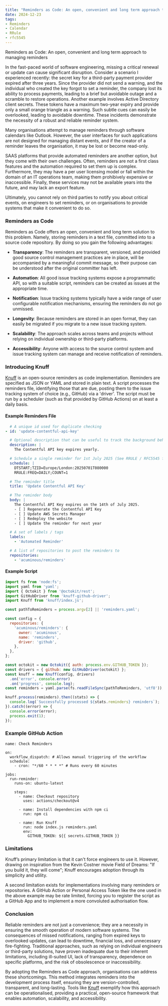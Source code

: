 ```yaml
---
title: "Reminders as Code: An open, convenient and long term approach to managing reminders"
date: 2024-12-23
tags:
- Reminders
- Calendar
- RRule
- rfc5545
---
```

Reminders as Code: An open, convenient and long term approach to managing reminders

In the fast-paced world of software engineering, missing a critical renewal or update can cause significant disruption. Consider a scenario I experienced recently: the secret key for a third-party payment provider expired after three years. Since the provider did not send a warning, and the individual who created the key forgot to set a reminder, the company lost its ability to process payments, leading to a brief but avoidable outage and a scramble to restore operations. Another example involves Active Directory client secrets. These tokens have a maximum two-year expiry and provide only a small orange triangle as a warning. Such subtle cues can easily be overlooked, leading to avoidable downtime. These incidents demonstrate the necessity of a robust and reliable reminder system.

Many organisations attempt to manage reminders through software calendars like Outlook. However, the user interfaces for such applications are not designed for managing distant events, and if the creator of a reminder leaves the organisation, it may be lost or become read-only.

SAAS platforms that provide automated reminders are another option, but they come with their own challenges. Often, reminders are not a first class features and the automation required to set them up is complex. Furthermore, they may have a per user licensing model or fall within the domain of an IT operations team, making them prohibively expensive or inaccessible. Finally, these services may not be available years into the future, and may lack an export feature.

Ultimately, you cannot rely on third parties to notify you about critical events, on engineers to set reminders, or on organisations to provide systems that make it convenient to do so.

### Reminders as Code

Reminders as Code offers an open, convenient and long term solution to this problem. Namely, storing reminders in a text file, committed into to a source code repository. By doing so you gain the following advantages:

- **Transparency**: The reminders are transparent, versioned, and provided good source control management practices are in place, will be accompanied by a meaningful commit message, so their purpose can be understood after the original committer has left.

- **Automation**: All good issue tracking systems expose a programmatic API, so with a suitable script, reminders can be created as issues at the appropriate time.

- **Notification**: Issue tracking systems typically have a wide range of user configurable notification mechanisms, ensuring the reminders do not go unmissed.

- **Longevity**: Because reminders are stored in an open format, they can easily be migrated if you migrate to a new issue tracking system.

- **Scalability**: The approach scales across teams and projects without relying on individual ownership or third-party platforms.

- **Accessibility**: Anyone with access to the source control system and issue tracking system can manage and receive notification of reminders.

### Introducing Knuff

[Knuff](https://github.com/acuminous/knuff) is an open-source reminders as code implementation. Reminders are specified as JSON or YAML and stored in plain text. A script processes the reminders file, identifying those that are due, posting them to the issue tracking system of choice (e.g., GitHub) via a 'driver'. The script must be run by a scheduler (such as that provided by GitHub Actions) on at least a daily basis.

#### Example Reminders File

```yaml
  # A unique id used for duplicate checking
- id: 'update-contentful-api-key'

  # Optional description that can be useful to track the background behind the reminder
  description: |
    The Contentful API key expires yearly.

  # Schedule a single reminder for 1st July 2025 (See RRULE / RFC5545 format)
  schedule: |
    DTSTART;TZID=Europe/London:20250701T080000
    RRULE:FREQ=DAILY;COUNT=1

  # The reminder title
  title: 'Update Contentful API Key'

  # The reminder body
  body: |
    The Contentful API Key expires on the 14th of July 2025.
    - [ ] Regenerate the Contentful API Key
    - [ ] Update AWS Secrets Manager
    - [ ] Redeploy the website
    - [ ] Update the reminder for next year

  # A set of labels / tags
  labels:
    - 'Automated Reminder'

  # A list of repositories to post the reminders to
  repositories:
    - 'acuminous/reminders'
```

#### Example Script

```js
import fs from 'node:fs';
import yaml from 'yaml';
import { Octokit } from '@octokit/rest';
import GitHubDriver from 'knuff-github-driver';
import Knuff from 'knuff/index.js';

const pathToReminders = process.argv[2] || 'reminders.yaml';

const config = {
  repositories: {
    'acuminous/reminders': {
      owner: 'acuminous',
      name: 'reminders',
      driver: 'github',
    },
  },
};

const octokit = new Octokit({ auth: process.env.GITHUB_TOKEN });
const drivers = { github: new GitHubDriver(octokit) };
const knuff = new Knuff(config, drivers)
  .on('error', console.error)
  .on('progress', console.log);
const reminders = yaml.parse(fs.readFileSync(pathToReminders, 'utf8'));

knuff.process(reminders).then((stats) => {
  console.log(`Successfully processed ${stats.reminders} reminders`);
}).catch((error) => {
  console.error(error);
  process.exit(1);
});
```

### Example GitHub Action
```
name: Check Reminders

on:
  workflow_dispatch: # Allows manual triggering of the workflow
  schedule:
    - cron: "*/60 * * * *" # Runs every 60 minutes

jobs:
  run-reminder:
    runs-on: ubuntu-latest

    steps:
      - name: Checkout repository
        uses: actions/checkout@v4

      - name: Install dependencies with npm ci
        run: npm ci

      - name: Run Knuff
        run: node index.js reminders.yaml
        env:
          GITHUB_TOKEN: ${{ secrets.GITHUB_TOKEN }}

```


### Limitations

Knuff’s primary limitation is that it can't force engineers to use it. However, drawing on inspiration from the Kevin Costner movie Field of Dreams: "If you build it, they will come"; Knuff encourages adoption through its simplicity and utility.

A second limitation exists for implementations involving many reminders or repositories. A GitHub Action or Personal Access Token like the one used in the above example may be rate limited, forcing you to register the script as a GitHub App and to implement a more convoluted authorisation flow.

### Conclusion
Reliable reminders are not just a convenience; they are a necessity in ensuring the smooth operation of modern software systems. The consequences of missed notifications, ranging from expired keys to overlooked updates, can lead to downtime, financial loss, and unnecessary fire-fighting. Traditional approaches, such as relying on individual engineers or third-party solutions, have proven inadequate due to their inherent limitations, including ill-suited UI, lack of transparency, dependence on specific platforms, and the risk of obsolescence or inaccessibility.

By adopting the Reminders as Code approach, organisations can address these shortcomings. This method integrates reminders into the development process itself, ensuring they are version-controlled, transparent, and long-lasting. Tools like [Knuff](https://github.com/acuminous/knuff) exemplify how this approach can be operationalised, providing a practical, open-source framework that enables automation, scalability, and accessibility.
